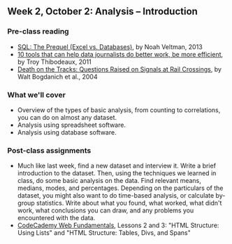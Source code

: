 ## Week 2, October 2: Analysis – Introduction

### Pre-class reading

- [SQL: The Prequel (Excel vs. Databases)](https://github.com/veltman/learninglunches/tree/master/databases), by Noah Veltman, 2013
- [10 tools that can help data journalists do better work, be more efficient](http://www.poynter.org/how-tos/digital-strategies/147736/10-tools-for-the-data-journalists-tool-belt/), by Troy Thibodeaux, 2011
- [Death on the Tracks: Questions Raised on Signals at Rail Crossings](http://www.pulitzer.org/archives/6934), by Walt Bogdanich et al., 2004

### What we'll cover

- Overview of the types of basic analysis, from counting to correlations, you can do on almost any dataset.
- Analysis using spreadsheet software.
- Analysis using database software.

### Post-class assignments

- Much like last week, find a new dataset and interview it. Write a brief introduction to the dataset. Then, using the techniques we learned in class, do some basic analysis on the data. Find relevant means, medians, modes, and percentages. Depending on the particulars of the dataset, you might also want to do time-based analysis, or calculate by-group statistics. Write about what you found, what worked, what didn't work, what conclusions you can draw, and any problems you encountered with the data.
- [CodeCademy Web Fundamentals](http://www.codecademy.com/tracks/web), Lessons 2 and 3: "HTML Structure: Using Lists" and "HTML Structure: Tables, Divs, and Spans"
